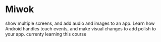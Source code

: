 # Miwok
show multiple screens, and add audio and images to an app. Learn how Android handles touch events, and make visual changes to add polish to your app. currenty learning this course
